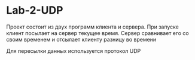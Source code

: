 # Lab-2-UDP
Проект состоит из двух программ клиента и сервера.
При запуске клиент посылает на сервер текущее время. Сервер сравнивает его со своим временем и отсылает клиенту разницу во времени

Для пересылки данных используется протокол UDP
